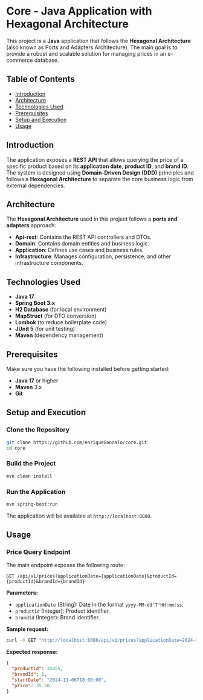 
# Core - Java Application with Hexagonal Architecture

This project is a **Java** application that follows the **Hexagonal Architecture** (also known as Ports and Adapters Architecture). The main goal is to provide a robust and scalable solution for managing prices in an e-commerce database.

## Table of Contents

- [Introduction](#introduction)
- [Architecture](#architecture)
- [Technologies Used](#technologies-used)
- [Prerequisites](#prerequisites)
- [Setup and Execution](#setup-and-execution)
- [Usage](#usage)


## Introduction

The application exposes a **REST API** that allows querying the price of a specific product based on its **application date**, **product ID**, and **brand ID**. The system is designed using **Domain-Driven Design (DDD)** principles and follows a **Hexagonal Architecture** to separate the core business logic from external dependencies.

## Architecture

The **Hexagonal Architecture** used in this project follows a **ports and adapters** approach:
- **Api-rest**: Contains the REST API controllers and DTOs.
- **Domain**: Contains domain entities and business logic.
- **Application**: Defines use cases and business rules.
- **Infrastructure**: Manages configuration, persistence, and other infrastructure components.

## Technologies Used

- **Java 17**
- **Spring Boot 3.x**
- **H2 Database** (for local environment)
- **MapStruct** (for DTO conversion)
- **Lombok** (to reduce boilerplate code)
- **JUnit 5** (for unit testing)
- **Maven** (dependency management)

## Prerequisites

Make sure you have the following installed before getting started:

- **Java 17** or higher
- **Maven** 3.x
- **Git**

## Setup and Execution

### Clone the Repository

```bash
git clone https://github.com/enriqueGonzalo/core.git
cd core
```

### Build the Project

```bash
mvn clean install
```

### Run the Application

```bash
mvn spring-boot:run
```

The application will be available at `http://localhost:8080`.

## Usage

### Price Query Endpoint

The main endpoint exposes the following route:

```http
GET /api/v1/prices?applicationDate={applicationDate}&productId={productId}&brandId={brandId}
```

**Parameters:**
- `applicationDate` (String): Date in the format `yyyy-MM-dd'T'HH:mm:ss`.
- `productId` (Integer): Product identifier.
- `brandId` (Integer): Brand identifier.

**Sample request:**
```bash
curl -X GET "http://localhost:8080/api/v1/prices?applicationDate=2024-11-06T10:00:00&productId=35455&brandId=1"
```

**Expected response:**
```json
{
  "productId": 35455,
  "brandId": 1,
  "startDate": "2024-11-06T10:00:00",
  "price": 35.50
}
```


